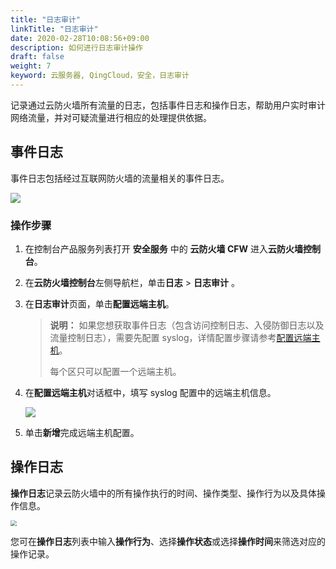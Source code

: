 ```yaml
---
title: "日志审计"
linkTitle: "日志审计"
date: 2020-02-28T10:08:56+09:00
description: 如何进行日志审计操作
draft: false
weight: 7
keyword: 云服务器, QingCloud，安全，日志审计
---
```


记录通过云防火墙所有流量的日志，包括事件日志和操作日志，帮助用户实时审计网络流量，并对可疑流量进行相应的处理提供依据。

## 事件日志

事件日志包括经过互联网防火墙的流量相关的事件日志。

![](../_images/log.png)

### 操作步骤

1. 在控制台产品服务列表打开 **安全服务** 中的 **云防火墙 CFW** 进入**云防火墙控制台**。

2. 在**云防火墙控制台**左侧导航栏，单击**日志** > **日志审计** 。

3. 在**日志审计**页面，单击**配置远端主机**。

   > **说明：**
   > 如果您想获取事件日志（包含访问控制日志、入侵防御日志以及流量控制日志），需要先配置 syslog，详情配置步骤请参考[配置远端主机](/security/firewall/manual/rsyslog/)。
   >
   > 每个区只可以配置一个远端主机。

4. 在**配置远端主机**对话框中，填写 syslog 配置中的远端主机信息。

   ![](../_images/set_vm.png)

5. 单击**新增**完成远端主机配置。

## 操作日志

**操作日志**记录云防火墙中的所有操作执行的时间、操作类型、操作行为以及具体操作信息。

<img src="../_images/manual_log.png" style="zoom:60%;" />

您可在**操作日志**列表中输入**操作行为**、选择**操作状态**或选择**操作时间**来筛选对应的操作记录。